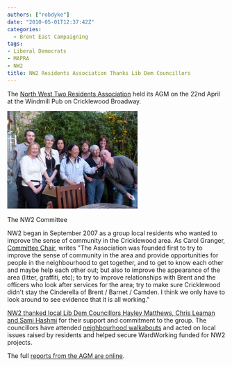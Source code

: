 ```yaml
---
authors: ["robdyke"]
date: "2010-05-01T12:37:42Z"
categories:
  - Brent East Campaigning
tags:
- Liberal Democrats
- MAPRA
- NW2
title: NW2 Residents Association Thanks Lib Dem Councillors
---
```

The [North West Two Residents Association](http://northwesttwo.co.uk/index.php?id=8 "NW2 RA") held its AGM on the 22nd April at the Windmill Pub on Cricklewood Broadway.

<div id="attachment_217" style="width: 310px" class="wp-caption aligncenter">
  <a href="/pubfiles/2010/05/P1000400.jpg"><img class="size-medium wp-image-217" title="The NW2 Committee" src="/pubfiles/2010/05/P1000400-300x225.jpg" alt="Photo of people standing as group" width="300" height="225" /></a>
  
  <p class="wp-caption-text">
    The NW2 Committee
  </p>
</div>

NW2 began in September 2007 as a group local residents who wanted to improve the sense of community in the Cricklewood area. As Carol Granger, [Committee Chair](http://www.northwesttwo.co.uk/index.php?id=9), writes "The Association was founded first to try to improve the sense of community in the area and provide opportunities for people in the neighbourhood to get together, and to get to know each other and maybe help each other out; but also to improve the appearance of the area (litter, graffiti, etc); to try to improve relationships with Brent and the officers who look after services for the area; try to make sure Cricklewood didn't stay the Cinderella of Brent / Barnet / Camden. I think we only have to look around to see evidence that it is all working."

[NW2 thanked local Lib Dem Councillors Hayley Matthews, Chris Leaman and Sami Hashmi](http://northwesttwo.co.uk/gallery.php?id=38) for their support and commitment to the group. The councillors have attended [neighbourhood walkabouts](http://www.robdyke.com/noc/2008/06/06/neighbourhood-walkabout-with-nw2/) and acted on local issues raised by residents and helped secure WardWorking funded for NW2 projects.

The full [reports from the AGM are online](http://northwesttwo.co.uk/gallery.php?id=38).
